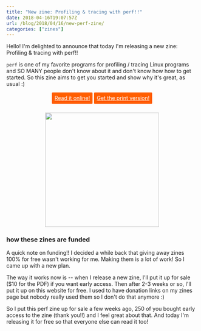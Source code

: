 ```yaml
---
title: "New zine: Profiling & tracing with perf!!"
date: 2018-04-16T19:07:57Z
url: /blog/2018/04/16/new-perf-zine/
categories: ["zines"]
---
```


<style>
.button2 {
    background-color: #ff5e00;
    display: inline-block;
    color: white;
    margin-bottom: 6px;
    font-weight: normal;
    text-align: center;
    vertical-align: middle;
    touch-action: manipulation;
    cursor: pointer;
    background-image: none;
    border: 1px solid transparent;
    white-space: nowrap;
    padding: 2px 6px;
    font-size: 14px;
    line-height: 1.7;
    border-radius: 2px;
    -webkit-user-select: none;
    -moz-user-select: none;
    -ms-user-select: none;
    user-select: none;
    align-self: flex-end;
}
</style>


Hello! I'm delighted to announce that today I'm releasing a new zine: Profiling & tracing with
perf!!

`perf` is one of my favorite programs for profiling / tracing Linux programs and SO MANY people
don't know about it and don't know how how to get started. So this zine aims to get you started and
show why it's great, as usual :)

<div align="center">

<a class="button2" href="https://jvns.ca/perf-zine.pdf">Read it online!</a>
<a class="button2" href="https://jvns.ca/perf-zine-print.pdf">Get the print version!</a>   
<br>
<a href="https://jvns.ca/perf-zine.pdf">
<img src="/images/perf-zine-cover.jpg" width="300px">
</a>
</div>

### how these zines are funded

A quick note on funding!! I decided a while back that giving away zines 100% for free wasn't working
for me. Making them is a lot of work! So I came up with a new plan.

The way it works now is -- when I release a new zine, I'll put it up for sale ($10 for the PDF) if
you want early access. Then after 2-3 weeks or so, I'll put it up on this website for free. I used
to have donation links on my zines page but nobody really used them so I don't do that anymore :)

So I put this perf zine up for sale a few weeks ago, 250 of you bought early access to the zine
(thank you!!) and I feel great about that. And today I'm releasing it for free so that everyone else
can read it too!
